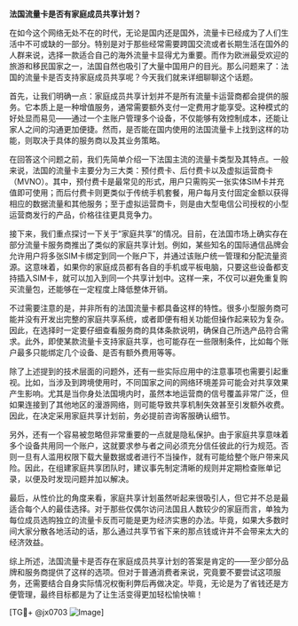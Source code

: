 **法国流量卡是否有家庭成员共享计划？**

在如今这个网络无处不在的时代，无论是国内还是国外，流量卡已经成为了人们生活中不可或缺的一部分。特别是对于那些经常需要跨国交流或者长期生活在国外的人群来说，选择一款适合自己的海外流量卡显得尤为重要。而作为欧洲最受欢迎的旅游和移民国家之一，法国自然也吸引了大量中国用户的目光。那么问题来了：法国的流量卡是否支持家庭成员共享呢？今天我们就来详细聊聊这个话题。

首先，让我们明确一点：家庭成员共享计划并不是所有流量卡运营商都会提供的服务。它本质上是一种增值服务，通常需要额外支付一定费用才能享受。这种模式的好处显而易见——通过一个主账户管理多个设备，不仅能够有效控制成本，还能让家人之间的沟通更加便捷。然而，是否能在国内使用的法国流量卡上找到这样的功能，则取决于具体的服务商以及其业务策略。

在回答这个问题之前，我们先简单介绍一下法国主流的流量卡类型及其特点。一般来说，法国的流量卡主要分为三大类：预付费卡、后付费卡以及虚拟运营商卡（MVNO）。其中，预付费卡是最常见的形式，用户只需购买一张实体SIM卡并充值即可使用；而后付费卡则更类似于传统手机套餐，用户每月支付固定金额以获得相应的数据流量和其他服务；至于虚拟运营商卡，则是由大型电信公司授权的小型运营商发行的产品，价格往往更具竞争力。

接下来，我们重点探讨一下关于“家庭共享”的情况。目前，在法国市场上确实存在部分流量卡服务商推出了类似的家庭共享计划。例如，某些知名的国际通信品牌会允许用户将多张SIM卡绑定到同一个账户下，并通过该账户统一管理和分配流量资源。这意味着，如果你的家庭成员都有各自的手机或平板电脑，只要这些设备都支持插入SIM卡，就可以加入到同一个共享计划中。这样一来，不仅可以避免重复购买流量包，还能够在一定程度上降低整体开销。

不过需要注意的是，并非所有的法国流量卡都具备这样的特性。很多小型服务商可能并没有开发出完整的家庭共享系统，或者即便有相关功能但操作起来较为复杂。因此，在选择时一定要仔细查看服务商的具体条款说明，确保自己所选产品符合需求。此外，即使某款流量卡支持家庭共享，也可能存在一些限制条件，比如每个账户最多只能绑定几个设备、是否有额外费用等等。

除了上述提到的技术层面的问题外，还有一些实际应用中的注意事项也需要引起重视。比如，当涉及到跨境使用时，不同国家之间的网络环境差异可能会对共享效果产生影响。尤其是当你身处法国境内时，虽然本地运营商的信号覆盖非常广泛，但如果连接到了其他地区的漫游网络，则可能导致共享机制失效甚至引发额外收费。因此，在决定采用家庭共享计划前，务必提前咨询客服确认细节。

另外，还有一个容易被忽略但非常重要的一点就是隐私保护。由于家庭共享意味着多个设备共用同一个账户，这就要求参与者之间必须充分信任彼此的行为规范。否则一旦有人滥用权限下载大量数据或者进行不当操作，就有可能给整个账户带来风险。因此，在组建家庭共享团队时，建议事先制定清晰的规则并定期检查账单记录，以便及时发现问题并加以解决。

最后，从性价比的角度来看，家庭共享计划虽然听起来很吸引人，但它并不总是最适合每个人的最佳选择。对于那些仅偶尔访问法国且人数较少的家庭而言，单独为每位成员选购独立的流量卡反而可能是更为经济实惠的办法。毕竟，如果大多数时间大家分散各地活动的话，那么通过共享节省下来的那点钱或许并不会带来太大的经济效益。

综上所述，法国流量卡是否存在家庭成员共享计划的答案是肯定的——至少部分品牌和服务商提供了这样的选项。但对于普通消费者来说，究竟要不要尝试这项服务，还需要结合自身实际情况权衡利弊后再做决定。毕竟，无论是为了省钱还是方便管理，最终目标都是为了让生活变得更加轻松愉快嘛！

[TG💪+ @jx0703 ![Image](https://github.com/user-attachments/assets/dbca1d08-cadb-493c-b0ec-ad6f7a83f270)]